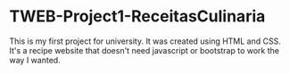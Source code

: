 # TWEB-Project1-ReceitasCulinaria
This is my first project for university. It was created using HTML and CSS. It's a recipe website that doesn't need javascript or bootstrap to work the way I wanted.
